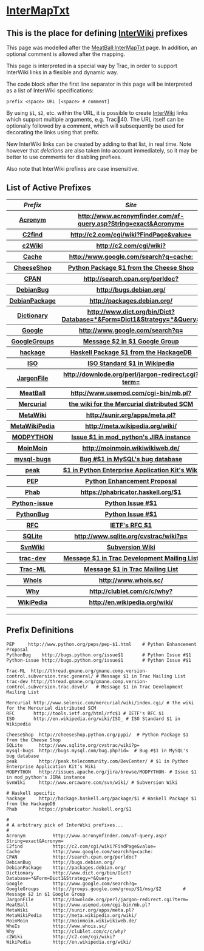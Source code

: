 # [InterMapTxt](inter-map-txt)

## This is the place for defining [InterWiki](inter-wiki) prefixes


This page was modelled after the [MeatBall:InterMapTxt](http://www.usemod.com/cgi-bin/mb.pl?InterMapTxt) page.
In addition, an optional comment is allowed after the mapping.


This page is interpreted in a special way by Trac, in order to support
InterWiki links in a flexible and dynamic way.


The code block after the first line separator in this page
will be interpreted as a list of InterWiki specifications:

```wiki
prefix <space> URL [<space> # comment]
```


By using `$1`, `$2`, etc. within the URL, it is possible to create 
[InterWiki](inter-wiki) links which support multiple arguments, e.g. Trac:ticket:40.
The URL itself can be optionally followed by a comment, 
which will subsequently be used for decorating the links 
using that prefix.


New InterWiki links can be created by adding to that list, in real time.
Note however that *deletions* are also taken into account immediately,
so it may be better to use comments for disabling prefixes.



Also note that InterWiki prefixes are case insensitive.


## List of Active Prefixes



<table><tr><th><i>Prefix</i></th>
<th><i>Site</i></th></tr>
<tr><th><a href="http://www.acronymfinder.com/af-query.asp?String=exact&amp;Acronym=RecentChanges">Acronym</a></th>
<th><a href="http://www.acronymfinder.com/af-query.asp?String=exact&amp;Acronym=">http://www.acronymfinder.com/af-query.asp?String=exact&amp;Acronym=</a></th></tr>
<tr><th><a href="http://c2.com/cgi/wiki?FindPage&amp;value=RecentChanges">C2find</a></th>
<th><a href="http://c2.com/cgi/wiki?FindPage&amp;value=">http://c2.com/cgi/wiki?FindPage&amp;value=</a></th></tr>
<tr><th><a href="http://c2.com/cgi/wiki?RecentChanges">c2Wiki</a></th>
<th><a href="http://c2.com/cgi/wiki?">http://c2.com/cgi/wiki?</a></th></tr>
<tr><th><a href="http://www.google.com/search?q=cache:RecentChanges">Cache</a></th>
<th><a href="http://www.google.com/search?q=cache:">http://www.google.com/search?q=cache:</a></th></tr>
<tr><th><a href="http://cheeseshop.python.org/pypi/RecentChanges">CheeseShop</a></th>
<th><a href="http://cheeseshop.python.org/pypi/">Python Package $1 from the Cheese Shop</a></th></tr>
<tr><th><a href="http://search.cpan.org/perldoc?RecentChanges">CPAN</a></th>
<th><a href="http://search.cpan.org/perldoc?">http://search.cpan.org/perldoc?</a></th></tr>
<tr><th><a href="http://bugs.debian.org/RecentChanges">DebianBug</a></th>
<th><a href="http://bugs.debian.org/">http://bugs.debian.org/</a></th></tr>
<tr><th><a href="http://packages.debian.org/RecentChanges">DebianPackage</a></th>
<th><a href="http://packages.debian.org/">http://packages.debian.org/</a></th></tr>
<tr><th><a href="http://www.dict.org/bin/Dict?Database=*&amp;Form=Dict1&amp;Strategy=*&amp;Query=RecentChanges">Dictionary</a></th>
<th><a href="http://www.dict.org/bin/Dict?Database=*&amp;Form=Dict1&amp;Strategy=*&amp;Query=">http://www.dict.org/bin/Dict?Database=*&amp;Form=Dict1&amp;Strategy=*&amp;Query=</a></th></tr>
<tr><th><a href="http://www.google.com/search?q=RecentChanges">Google</a></th>
<th><a href="http://www.google.com/search?q=">http://www.google.com/search?q=</a></th></tr>
<tr><th><a href="http://groups.google.com/group/RecentChanges/msg/">GoogleGroups</a></th>
<th><a href="http://groups.google.com/group/$1/msg/$2">Message $2 in $1 Google Group</a></th></tr>
<tr><th><a href="http://hackage.haskell.org/package/RecentChanges">hackage</a></th>
<th><a href="http://hackage.haskell.org/package/$1">Haskell Package $1 from the HackageDB</a></th></tr>
<tr><th><a href="http://en.wikipedia.org/wiki/ISO_RecentChanges">ISO</a></th>
<th><a href="http://en.wikipedia.org/wiki/ISO_">ISO Standard $1 in Wikipedia</a></th></tr>
<tr><th><a href="http://downlode.org/perl/jargon-redirect.cgi?term=RecentChanges">JargonFile</a></th>
<th><a href="http://downlode.org/perl/jargon-redirect.cgi?term=">http://downlode.org/perl/jargon-redirect.cgi?term=</a></th></tr>
<tr><th><a href="http://www.usemod.com/cgi-bin/mb.pl?RecentChanges">MeatBall</a></th>
<th><a href="http://www.usemod.com/cgi-bin/mb.pl?">http://www.usemod.com/cgi-bin/mb.pl?</a></th></tr>
<tr><th><a href="http://www.selenic.com/mercurial/wiki/index.cgi/RecentChanges">Mercurial</a></th>
<th><a href="http://www.selenic.com/mercurial/wiki/index.cgi/">the wiki for the Mercurial distributed SCM</a></th></tr>
<tr><th><a href="http://sunir.org/apps/meta.pl?RecentChanges">MetaWiki</a></th>
<th><a href="http://sunir.org/apps/meta.pl?">http://sunir.org/apps/meta.pl?</a></th></tr>
<tr><th><a href="http://meta.wikipedia.org/wiki/RecentChanges">MetaWikiPedia</a></th>
<th><a href="http://meta.wikipedia.org/wiki/">http://meta.wikipedia.org/wiki/</a></th></tr>
<tr><th><a href="http://issues.apache.org/jira/browse/MODPYTHON-RecentChanges">MODPYTHON</a></th>
<th><a href="http://issues.apache.org/jira/browse/MODPYTHON-">Issue $1 in mod_python&apos;s JIRA instance</a></th></tr>
<tr><th><a href="http://moinmoin.wikiwikiweb.de/RecentChanges">MoinMoin</a></th>
<th><a href="http://moinmoin.wikiwikiweb.de/">http://moinmoin.wikiwikiweb.de/</a></th></tr>
<tr><th><a href="http://bugs.mysql.com/bug.php?id=RecentChanges">mysql-bugs</a></th>
<th><a href="http://bugs.mysql.com/bug.php?id=">Bug #$1 in MySQL&apos;s bug database</a></th></tr>
<tr><th><a href="http://peak.telecommunity.com/DevCenter/RecentChanges">peak</a></th>
<th><a href="http://peak.telecommunity.com/DevCenter/">$1 in Python Enterprise Application Kit&apos;s Wiki</a></th></tr>
<tr><th><a href="http://www.python.org/peps/pep-RecentChanges.html">PEP</a></th>
<th><a href="http://www.python.org/peps/pep-$1.html">Python Enhancement Proposal</a></th></tr>
<tr><th><a href="https://phabricator.haskell.org/RecentChanges">Phab</a></th>
<th><a href="https://phabricator.haskell.org/$1">https://phabricator.haskell.org/$1</a></th></tr>
<tr><th><a href="http://bugs.python.org/issueRecentChanges">Python-issue</a></th>
<th><a href="http://bugs.python.org/issue$1">Python Issue #$1</a></th></tr>
<tr><th><a href="http://bugs.python.org/issueRecentChanges">PythonBug</a></th>
<th><a href="http://bugs.python.org/issue$1">Python Issue #$1</a></th></tr>
<tr><th><a href="http://tools.ietf.org/html/rfcRecentChanges">RFC</a></th>
<th><a href="http://tools.ietf.org/html/rfc$1">IETF&apos;s RFC $1</a></th></tr>
<tr><th><a href="http://www.sqlite.org/cvstrac/wiki?p=RecentChanges">SQLite</a></th>
<th><a href="http://www.sqlite.org/cvstrac/wiki?p=">http://www.sqlite.org/cvstrac/wiki?p=</a></th></tr>
<tr><th><a href="http://www.orcaware.com/svn/wiki/RecentChanges">SvnWiki</a></th>
<th><a href="http://www.orcaware.com/svn/wiki/">Subversion Wiki</a></th></tr>
<tr><th><a href="http://thread.gmane.org/gmane.comp.version-control.subversion.trac.devel/RecentChanges">trac-dev</a></th>
<th><a href="http://thread.gmane.org/gmane.comp.version-control.subversion.trac.devel/">Message $1 in Trac Development Mailing List</a></th></tr>
<tr><th><a href="http://thread.gmane.org/gmane.comp.version-control.subversion.trac.general/RecentChanges">Trac-ML</a></th>
<th><a href="http://thread.gmane.org/gmane.comp.version-control.subversion.trac.general/">Message $1 in Trac Mailing List</a></th></tr>
<tr><th><a href="http://www.whois.sc/RecentChanges">WhoIs</a></th>
<th><a href="http://www.whois.sc/">http://www.whois.sc/</a></th></tr>
<tr><th><a href="http://clublet.com/c/c/why?RecentChanges">Why</a></th>
<th><a href="http://clublet.com/c/c/why?">http://clublet.com/c/c/why?</a></th></tr>
<tr><th><a href="http://en.wikipedia.org/wiki/RecentChanges">WikiPedia</a></th>
<th><a href="http://en.wikipedia.org/wiki/">http://en.wikipedia.org/wiki/</a></th></tr></table>



---

## Prefix Definitions

```wiki
PEP     http://www.python.org/peps/pep-$1.html    # Python Enhancement Proposal 
PythonBug    http://bugs.python.org/issue$1       # Python Issue #$1
Python-issue http://bugs.python.org/issue$1       # Python Issue #$1

Trac-ML  http://thread.gmane.org/gmane.comp.version-control.subversion.trac.general/ # Message $1 in Trac Mailing List
trac-dev http://thread.gmane.org/gmane.comp.version-control.subversion.trac.devel/   # Message $1 in Trac Development Mailing List

Mercurial http://www.selenic.com/mercurial/wiki/index.cgi/ # the wiki for the Mercurial distributed SCM
RFC       http://tools.ietf.org/html/rfc$1 # IETF's RFC $1
ISO       http://en.wikipedia.org/wiki/ISO_ # ISO Standard $1 in Wikipedia

CheeseShop  http://cheeseshop.python.org/pypi/  # Python Package $1 from the Cheese Shop
SQLite      http://www.sqlite.org/cvstrac/wiki?p= 
mysql-bugs  http://bugs.mysql.com/bug.php?id=  # Bug #$1 in MySQL's bug database
peak        http://peak.telecommunity.com/DevCenter/ # $1 in Python Enterprise Application Kit's Wiki
MODPYTHON   http://issues.apache.org/jira/browse/MODPYTHON- # Issue $1 in mod_python's JIRA instance
SvnWiki     http://www.orcaware.com/svn/wiki/ # Subversion Wiki

# Haskell specific
hackage     http://hackage.haskell.org/package/$1 # Haskell Package $1 from the HackageDB
Phab        https://phabricator.haskell.org/$1

#
# A arbitrary pick of InterWiki prefixes...
#
Acronym          http://www.acronymfinder.com/af-query.asp?String=exact&Acronym=
C2find           http://c2.com/cgi/wiki?FindPage&value=
Cache            http://www.google.com/search?q=cache:
CPAN             http://search.cpan.org/perldoc?
DebianBug        http://bugs.debian.org/
DebianPackage    http://packages.debian.org/
Dictionary       http://www.dict.org/bin/Dict?Database=*&Form=Dict1&Strategy=*&Query=
Google           http://www.google.com/search?q=
GoogleGroups     http://groups.google.com/group/$1/msg/$2        # Message $2 in $1 Google Group
JargonFile       http://downlode.org/perl/jargon-redirect.cgi?term=
MeatBall         http://www.usemod.com/cgi-bin/mb.pl?
MetaWiki         http://sunir.org/apps/meta.pl?
MetaWikiPedia    http://meta.wikipedia.org/wiki/
MoinMoin         http://moinmoin.wikiwikiweb.de/
WhoIs            http://www.whois.sc/
Why              http://clublet.com/c/c/why?
c2Wiki           http://c2.com/cgi/wiki?
WikiPedia        http://en.wikipedia.org/wiki/
```